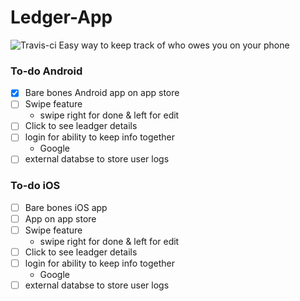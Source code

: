 # Ledger-App
![Travis-ci](https://travis-ci.org/BackpackMedia/Ledger-App#)
Easy way to keep track of who owes you on your phone

### To-do Android
- [X] Bare bones Android app on app store
- [ ] Swipe feature
  * swipe right for done & left for edit
- [ ] Click to see leadger details
- [ ] login for ability to keep info together
  * Google
- [ ] external databse to store user logs

### To-do iOS
- [ ] Bare bones iOS app
- [ ] App on app store
- [ ] Swipe feature
  * swipe right for done & left for edit
- [ ] Click to see leadger details
- [ ] login for ability to keep info together
  * Google
- [ ] external databse to store user logs
